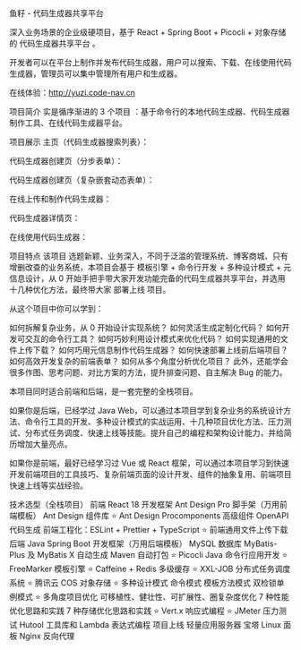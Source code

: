 鱼籽 - 代码生成器共享平台


深入业务场景的企业级硬项目，基于 React + Spring Boot + Picocli + 对象存储的 代码生成器共享平台 。

开发者可以在平台上制作并发布代码生成器，用户可以搜索、下载、在线使用代码生成器，管理员可以集中管理所有用户和生成器。

在线体验：http://yuzi.code-nav.cn


项目简介
实是循序渐进的 3 个项目 ：基于命令行的本地代码生成器、代码生成器制作工具、在线代码生成器平台。

项目展示
主页（代码生成器搜索列表）：

代码生成器创建页（分步表单）：

代码生成器创建页（复杂嵌套动态表单）：

在线上传和制作代码生成器：

代码生成器详情页：

在线使用代码生成器：


项目特点
该项目 选题新颖、业务深入，不同于泛滥的管理系统、博客商城、只有增删改查的业务系统，本项目会基于 模板引擎 + 命令行开发 +
多种设计模式 + 元信息设计，从 0 开始手把手带大家开发功能完备的代码生成器共享平台，并选用 十几种优化方法，最终带大家 部署上线
项目。

从这个项目中你可以学到：

如何拆解复杂业务，从 0 开始设计实现系统？
如何灵活生成定制化代码？
如何开发可交互的命令行工具？
如何巧妙利用设计模式来优化代码？
如何实现通用的文件上传下载？
如何巧用元信息制作代码生成器？
如何快速部署上线前后端项目？
如何高效开发复杂的前端表单？
如何从多个角度分析优化项目？
此外，还能学会很多作图、思考问题、对比方案的方法，提升排查问题、自主解决 Bug 的能力。

本项目同时适合前端和后端，是一套完整的全栈项目。

如果你是后端，已经学过 Java
Web，可以通过本项目学到复杂业务的系统设计方法、命令行工具的开发、多种设计模式的实战运用、十几种项目优化方法、压力测试、分布式任务调度、快速上线等技能。提升自己的编程和架构设计能力，并给简历增加大量亮点。

如果你是前端，最好已经学习过 Vue 或 React 框架，可以通过本项目学习到快速开发前端项目的工具技巧、复杂前端页面的设计开发、组件的抽象复用、前端项目快速上线等实战经验。

技术选型（全栈项目）
前端
React 18 开发框架
Ant Design Pro 脚手架（万用前端模板）
Ant Design 组件库
⭐️ Ant Design Procomponents 高级组件
OpenAPI 代码生成
前端工程化：ESLint + Prettier + TypeScript
⭐️ 前端通用文件上传下载
后端
Java Spring Boot 开发框架（万用后端模板）
MySQL 数据库
MyBatis-Plus 及 MyBatis X 自动生成
Maven 自动打包
⭐️ Picocli Java 命令行应用开发
⭐️ FreeMarker 模板引擎
⭐️ Caffeine + Redis 多级缓存
⭐️ XXL-JOB 分布式任务调度系统
⭐️ 腾讯云 COS 对象存储
⭐️ 多种设计模式
命令模式
模板方法模式
双检锁单例模式
⭐️ 多角度项目优化
可移植性、健壮性、可扩展性、圈复杂度优化
7 种性能优化思路和实践
7 种存储优化思路和实践
⭐️ Vert.x 响应式编程
⭐️ JMeter 压力测试
Hutool 工具库和 Lambda 表达式编程
项目上线
轻量应用服务器
宝塔 Linux 面板
Nginx 反向代理
